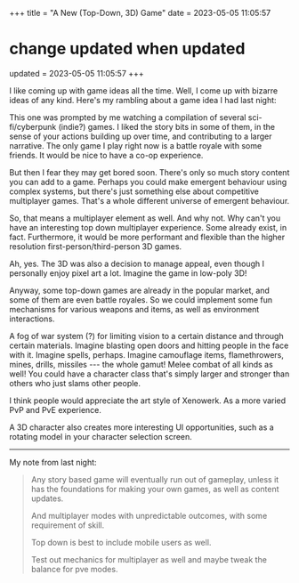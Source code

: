 +++
title = "A New (Top-Down, 3D) Game"
date = 2023-05-05 11:05:57
  # change updated when updated
updated = 2023-05-05 11:05:57
+++

I like coming up with game ideas all the time.
Well, I come up with bizarre ideas of any kind.
Here's my rambling about a game idea I had last night:

This one was prompted by me watching a compilation
of several sci-fi/cyberpunk (indie?) games.
I liked the story bits in some of them,
in the sense of your actions building up over time,
and contributing to a larger narrative.
The only game I play right now is a battle royale
with some friends.
It would be nice to have a co-op experience.

But then I fear they may get bored soon.
There's only so much story content you can add to a game.
Perhaps you could make emergent behaviour using complex systems,
but there's just something else about competitive multiplayer games.
That's a whole different universe of emergent behaviour.

So, that means a multiplayer element as well.
And why not.
Why can't you have an interesting top down multiplayer experience.
Some already exist, in fact.
Furthermore, it would be more performant and flexible
than the higher resolution first-person/third-person 3D games.

Ah, yes. The 3D was also a decision to manage appeal,
even though I personally enjoy pixel art a lot.
Imagine the game in low-poly 3D!

Anyway, some top-down games are already in the popular market,
and some of them are even battle royales.
So we could implement some fun mechanisms
for various weapons and items,
as well as environment interactions.

A fog of war system (?) for limiting vision
to a certain distance and through certain materials.
Imagine blasting open doors
and hitting people in the face with it.
Imagine spells, perhaps.
Imagine camouflage items, flamethrowers,
mines, drills, missiles --- the whole gamut!
Melee combat of all kinds as well!
You could have a character class
that's simply larger and stronger than others
who just slams other people.

I think people would appreciate the art style of Xenowerk.
As a more varied PvP and PvE experience.

A 3D character also creates more interesting UI opportunities,
such as a rotating model in your character selection screen.

***

My note from last night:

> Any story based game
> will eventually run out of gameplay,
> unless it has the foundations for making your own games,
> as well as content updates.
> 
> And multiplayer modes with unpredictable outcomes,
> with some requirement of skill.
> 
> Top down is best to include mobile users as well.
> 
> Test out mechanics for multiplayer as well
> and maybe tweak the balance for pve modes.
